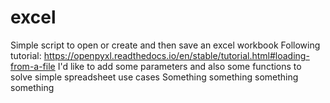 # excel
Simple script to open or create and then save an excel workbook
Following tutorial: <https://openpyxl.readthedocs.io/en/stable/tutorial.html#loading-from-a-file>
I'd like to add some parameters and also some functions to solve simple spreadsheet use cases
Something something something something
